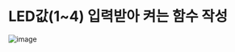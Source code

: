 # LED값(1~4) 입력받아 켜는 함수 작성  
![image](https://user-images.githubusercontent.com/61939286/163784048-be961538-d7c5-4ca8-8e65-8d4366ddb691.png)
